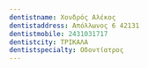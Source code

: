 ```yaml
---
dentistname: Χονδρός Αλέκος
dentistaddress: Απόλλωνος 6 42131
dentistmobile: 2431031717
dentistcity: ΤΡΙΚΑΛΑ
dentistspecialty: Οδοντίατρος
---
```


